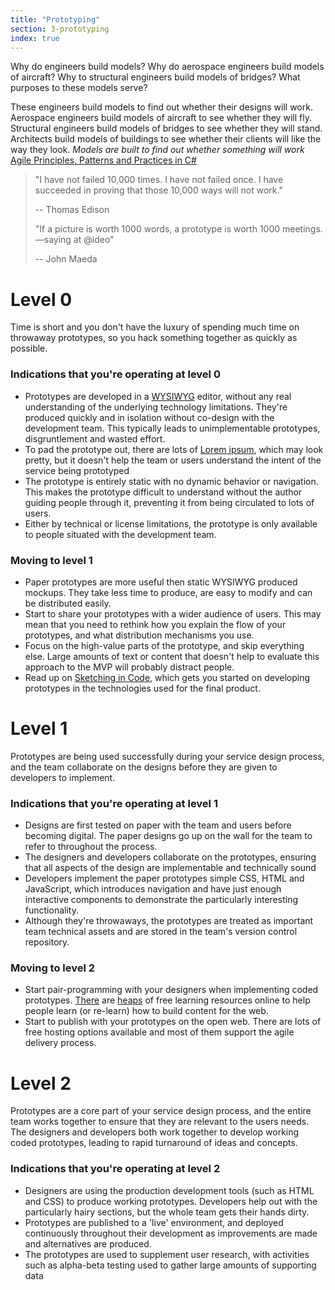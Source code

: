 ```yaml
---
title: "Prototyping"
section: 3-prototyping
index: true
---
```


Why do engineers build models? Why do aerospace engineers build models of aircraft? Why to structural engineers build models of bridges? What purposes to these models serve?

These engineers build models to find out whether their designs will work. Aerospace engineers build models of aircraft to see whether they will fly. Structural engineers build models of bridges to see whether they will stand. Architects build models of buildings to see whether their clients will like the way they look.
*Models are built to find out whether something will work*
[Agile Principles, Patterns and Practices in C#](https://books.google.com.au/books?isbn=0132797143)



>"I have not failed 10,000 times. I have not failed once.
>I have succeeded in proving that those 10,000 ways will not work."
>
>-- Thomas Edison
>
>
>"If a picture is worth 1000 words, a prototype is worth 1000 meetings.
>—saying at @ideo"
>
>-- John Maeda


# Level 0

Time is short and you don't have the luxury of spending much time on throwaway prototypes, so you hack something together as quickly as possible.


### Indications that you're operating at level 0


 - Prototypes are developed in a [WYSIWYG](https://en.wikipedia.org/wiki/WYSIWYG) editor, without any real understanding of the underlying technology limitations. They're produced quickly and in isolation without co-design with the development team. This typically leads to unimplementable prototypes, disgruntlement and wasted effort.
 - To pad the prototype out, there are lots of [Lorem ipsum](https://en.wikipedia.org/wiki/Lorem_ipsum), which may look pretty, but it doesn't help the team or users understand the intent of the service being prototyped
 - The prototype is entirely static with no dynamic behavior or navigation. This makes the prototype difficult to understand without the author guiding people through it, preventing it from being circulated to lots of users.
 - Either by technical or license limitations, the prototype is only available to people situated with the development team.


### Moving to level 1

 - Paper prototypes are more useful then static WYSIWYG produced mockups. They take less time to produce, are easy to modify and can be distributed easily.
 - Start to share your prototypes with a wider audience of users. This may mean that you need to rethink how you explain the flow of your prototypes, and what distribution mechanisms you use.
 - Focus on the high-value parts of the prototype, and skip everything else. Large amounts of text or content that doesn't help to evaluate this approach to the MVP will probably distract people.
 - Read up on [Sketching in Code](http://alistapart.com/article/sketchingincode), which gets you started on developing prototypes in the technologies used for the final product.

# Level 1

Prototypes are being used successfully during your service design process, and the team collaborate on the designs before they are given to developers to implement.

### Indications that you're operating at level 1

 - Designs are first tested on paper with the team and users before becoming digital. The paper designs go up on the wall for the team to refer to throughout the process.
 - The designers and developers collaborate on the prototypes, ensuring that all aspects of the design are implementable and technically sound
 - Developers implement the paper prototypes simple CSS, HTML and JavaScript, which introduces navigation and have just enough interactive components to demonstrate the particularly interesting functionality.
 - Although they're throwaways, the prototypes are treated as important team technical assets and are stored in the team's version control repository.

### Moving to level 2

 - Start pair-programming with your designers when implementing coded prototypes. [There](http://www.w3schools.com/html/default.asp) are [heaps](http://www.w3schools.com/css/default.asp) of free learning resources online to help people learn (or re-learn) how to build content for the web.
 - Start to publish with your prototypes on the open web. There are lots of free hosting options available and most of them support the agile delivery process.

# Level 2

Prototypes are a core part of your service design process, and the entire team works together to ensure that they are relevant to the users needs. The designers and developers both work together to develop working coded prototypes, leading to rapid turnaround of ideas and concepts.

### Indications that you're operating at level 2

- Designers are using the production development tools (such as HTML and CSS) to produce working prototypes. Developers help out with the particularly hairy sections, but the whole team gets their hands dirty.
- Prototypes are published to a 'live' environment, and deployed continuously throughout their development as improvements are made and alternatives are produced.
- The prototypes are used to supplement user research, with activities such as alpha-beta testing used to gather large amounts of supporting data  
